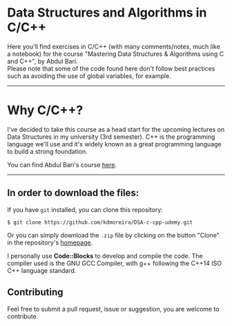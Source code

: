 # Data Structures and Algorithms in C/C++

Here you'll find exercises in C/C++ (with many comments/notes, much like a notebook) for the course "Mastering Data Structures &amp; Algorithms using C and C++", by Abdul Bari.  
Please note that some of the code found here don't follow best practices such as avoiding the use of global variables, for example.

---

# Why C/C++?

I've decided to take this course as a head start for the upcoming lectures on Data Structures in my university (3rd semester). C++ is the programming language we'll use and it's widely known as a great programming language to build a strong foundation.

You can find Abdul Bari's course [here](https://www.udemy.com/course/datastructurescncpp/).

---

## In order to download the files:

If you have `git` installed, you can clone this repository:

```console
$ git clone https://github.com/kdmoreira/DSA-c-cpp-udemy.git
```

Or you can simply download the `.zip` file by clicking on the button "Clone" in the repository's [homepage](https://github.com/kdmoreira/DSA-c-cpp-udemy).

I personally use **Code::Blocks** to develop and compile the code. The compiler used is the GNU GCC Compiler, with g++ following the C++14 ISO C++ language standard.

## Contributing

Feel free to submit a pull request, issue or suggestion, you are welcome to contribute.
